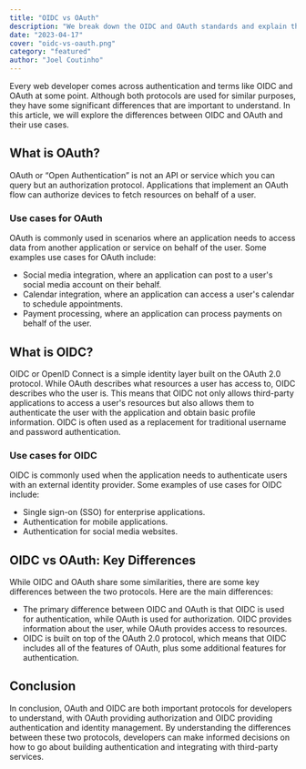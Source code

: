 ```yaml
---
title: "OIDC vs OAuth"
description: "We break down the OIDC and OAuth standards and explain the key differences between the two"
date: "2023-04-17"
cover: "oidc-vs-oauth.png"
category: "featured"
author: "Joel Coutinho"
---
```


Every web developer comes across authentication and terms like OIDC and OAuth at some point. Although both protocols are used for similar purposes, they have some significant differences that are important to understand. In this article, we will explore the differences between OIDC and OAuth and their use cases.

## What is OAuth?
OAuth or “Open Authentication” is not an API or service which you can query but an authorization protocol. Applications that implement an OAuth flow can authorize devices to fetch resources on behalf of a user.

### Use cases for OAuth
OAuth is commonly used in scenarios where an application needs to access data from another application or service on behalf of the user. Some examples use cases for OAuth include:

- Social media integration, where an application can post to a user's social media account on their behalf.
- Calendar integration, where an application can access a user's calendar to schedule appointments.
- Payment processing, where an application can process payments on behalf of the user.


## What is OIDC?
OIDC or OpenID Connect is a simple identity layer built on the OAuth 2.0 protocol. While OAuth describes what resources a user has access to, OIDC describes who the user is. This means that OIDC not only allows third-party applications to access a user's resources but also allows them to authenticate the user with the application and obtain basic profile information.  OIDC is often used as a replacement for traditional username and password authentication.


### Use cases for OIDC
OIDC is commonly used when the application needs to authenticate users with an external identity provider. Some examples of use cases for OIDC include:

- Single sign-on (SSO) for enterprise applications.
- Authentication for mobile applications.
- Authentication for social media websites.


## OIDC vs OAuth: Key Differences
While OIDC and OAuth share some similarities, there are some key differences between the two protocols. Here are the main differences:
- The primary difference between OIDC and OAuth is that OIDC is used for authentication, while OAuth is used for authorization. OIDC provides information about the user, while OAuth provides access to resources.
- OIDC is built on top of the OAuth 2.0 protocol, which means that OIDC includes all of the features of OAuth, plus some additional features for authentication.


## Conclusion

In conclusion, OAuth and OIDC are both important protocols for developers to understand, with OAuth providing authorization and OIDC providing authentication and identity management. By understanding the differences between these two protocols, developers can make informed decisions on how to go about building authentication and integrating with third-party services.
